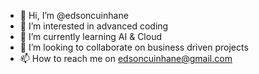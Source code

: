 - 👋 Hi, I’m @edsoncuinhane
- 👀 I’m interested in advanced coding
- 🌱 I’m currently learning AI & Cloud
- 💞️ I’m looking to collaborate on business driven projects
- 📫 How to reach me on edsoncuinhane@gmail.com


<!---
edsoncuinhane/edsoncuinhane is a ✨ special ✨ repository because its `README.md` (this file) appears on your GitHub profile.
You can click the Preview link to take a look at your changes.
--->
